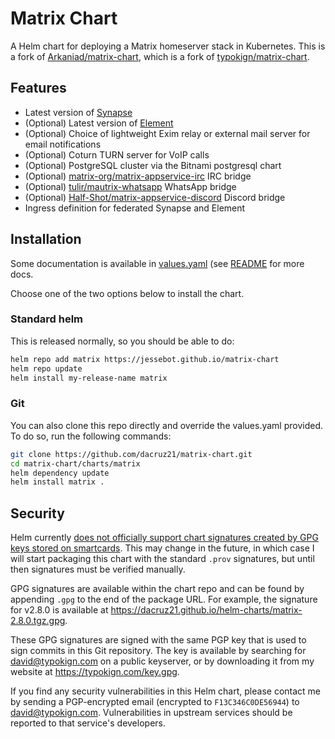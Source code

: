 # Matrix Chart

A Helm chart for deploying a Matrix homeserver stack in Kubernetes. This is a fork of [Arkaniad/matrix-chart](https://github.com/Arkaniad/matrix-chart), which is a fork of [typokign/matrix-chart](https://github.com/typokign/matrix-chart).

## Features

- Latest version of [Synapse](https://github.com/matrix-org/synapse)
- (Optional) Latest version of [Element](https://element.io/)
- (Optional) Choice of lightweight Exim relay or external mail server for email notifications
- (Optional) Coturn TURN server for VoIP calls
- (Optional) PostgreSQL cluster via the Bitnami postgresql chart
- (Optional) [matrix-org/matrix-appservice-irc](https://github.com/matrix-org/matrix-appservice-irc) IRC bridge
- (Optional) [tulir/mautrix-whatsapp](https://github.com/tulir/mautrix-whatsapp) WhatsApp bridge
- (Optional) [Half-Shot/matrix-appservice-discord](https://github.com/Half-Shot/matrix-appservice-discord) Discord bridge
- Ingress definition for federated Synapse and Element

## Installation

Some documentation is available in [values.yaml](./charts/matrix/values.yaml) (see [README](./charts/matrix/README.md) for more docs.

Choose one of the two options below to install the chart.

### Standard helm

This is released normally, so you should be able to do:

```bash
helm repo add matrix https://jessebot.github.io/matrix-chart
helm repo update
helm install my-release-name matrix
```

### Git

You can also clone this repo directly and override the values.yaml provided. To do so, run the following commands:

```bash
git clone https://github.com/dacruz21/matrix-chart.git
cd matrix-chart/charts/matrix
helm dependency update
helm install matrix .
```

## Security
Helm currently [does not officially support chart signatures created by GPG keys stored on smartcards](https://github.com/helm/helm/issues/2843#issuecomment-379532906). This may change in the future, in which case I will start packaging this chart with the standard `.prov` signatures, but until then signatures must be verified manually.

GPG signatures are available within the chart repo and can be found by appending `.gpg` to the end of the package URL. For example, the signature for v2.8.0 is available at https://dacruz21.github.io/helm-charts/matrix-2.8.0.tgz.gpg.

These GPG signatures are signed with the same PGP key that is used to sign commits in this Git repository. The key is available by searching for david@typokign.com on a public keyserver, or by downloading it from my website at https://typokign.com/key.gpg.

If you find any security vulnerabilities in this Helm chart, please contact me by sending a PGP-encrypted email (encrypted to `F13C346C0DE56944`) to david@typokign.com. Vulnerabilities in upstream services should be reported to that service's developers.
